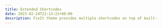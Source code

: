 ```yaml
---
title: Extended Shortcodes
date: 2023-02-24T22:13:22+08:00
description: FixIt theme provides multiple shortcodes on top of built-in ones in Hugo.
---
```

